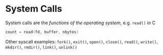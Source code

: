# System Calls

System calls are the _functions of the operating system_, e.g. `read()` in C

```c
count = read(fd, buffer, nbytes)
```

Other syscall examples: `fork()`, `exit()`, `open()`, `close()`, `read()`, `write()`, `mkdir()`, `rmdir()`, `link()`, `unlink()`
